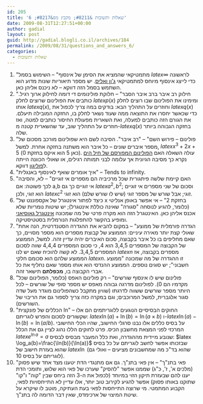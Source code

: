 ```yaml
---
id: 205
title: 'שאלות ותשובות &#8211; מקבץ מס&#8217; 6'
date: 2009-08-31T12:27:51+00:00
author: gadial
layout: post
guid: http://gadial.blogli.co.il/archives/184
permalink: /2009/08/31/questions_and_answers_6/
categories:
  - שאלות ותשובות
---
```

  1. "מתמטיקאי שהמציא את הסימן של אינסוף" &#8211; השימוש בסמל $latex \infty$ לראשונה כדי לייצג אינסוף מיוחס למתמטיקאי [ג'ון ואליס](http://he.wikipedia.org/wiki/%D7%92%27%D7%95%D7%9F_%D7%95%D7%90%D7%9C%D7%99%D7%A1). יש מספר תיאוריות שונות מדוע הוא השתמש בסמל הזה דווקא &#8211; לא ניכנס אליהן כאן.
  2. "חילוק רב איבר ברב איבר הסבר" &#8211; חלוקת פולינומים די דומה לחילוק ארוך רגיל. כותבים את הפולינום שרוצים לחלק $latex p(x)$ ומימינו את הפולינום שבו רוצים לחלק אותו $latex q(x)$, וחוזרים על התהליך הבא: בודקים במה צריך לכפול את $latex q(x)$ כדי שכאשר יחסרו את התוצאה ממה שעוד נשאר לחלק בו, החזקה המובילה תיעלם. את הגורם הזה כותבים למעלה, ואת השארית מפעולת החיסור כותבים למטה, ואז חוזרים על התהליך שוב, עד שהשארית קטנה מ-$latex q(x)$ בחזקה הגבוהה ביותר שלה.
  3. "פולינום &#8211; פירוש השם" &#8211; "רב איבר". הסיבה לשם היא שפולינום מורכב מסכום של מספר איברים שונים &#8211; כל איבר הוא משתנה בחזקה אחרת. למשל, $latex x^3+2x+5$ (כאן 5 הוא איקס בחזקת 0). עולה השאלה האם [הפולינום המפורסם של חיל הים](http://www.ynet.co.il/articles/1,7340,L-3510525,00.html) נקרא כך מסיבה הגיונית אך עלומה לבני תמותה רגילים, או שאולי הכוונה הייתה ל[פוליגון](http://he.wikipedia.org/wiki/%D7%A4%D7%95%D7%9C%D7%99%D7%92%D7%95%D7%9F) דווקא.
  4. "איך אומרים שואף לאינסוף באנגלית" &#8211; Tends to infinity.
  5. "האם קיימת שלשה פיתגורית שכל מרכיביה הם מספרים אי זוגיים" &#8211; לא, והסיבה לכך פשוטה: אם a,b אי זוגיים כך גם $latex a^2, b^2$; וסכום של שני מספרים אי זוגיים הוא זוגי, ולכן $latex c^2$ זוגי; אבל שורש של מספר זוגי (שיש לו שורש שלם) הוא זוגי.
  6. "כיצד לפתור אינטגרל של אקספוננט של x בחזקת 2" &#8211; אי אפשר באופן אנליטי (כלומר, להגיע לנוסחה "סגורה" שאינה כוללת אינטגרל); יש שיטות נומריות שלא אכנס אליהן כאן. האינטגרל הזה הוא מקרה פרטי של מה שמכונה [אינטגרל גאוסיאני](http://he.wikipedia.org/wiki/%D7%90%D7%99%D7%A0%D7%98%D7%92%D7%A8%D7%9C_%D7%92%D7%90%D7%95%D7%A1%D7%99%D7%90%D7%A0%D7%99) ומופיע בהקשר להתפלגות הנורמלית בסטטיסטיקה.
  7. "הגדרה פורמלית של ממוצע" &#8211; במקום להביא את ההגדרה הסטנדרטית, הנה אחת שאולי קצת יותר מאירה עיניים: הממוצע של קבוצת מספרים הוא מספר מסויים, כך שאם מחליפים בו כל איבר בקבוצה, סכום האיברים יהיה עדיין זהה. למשל, הממוצע של הקבוצה של המספרים 3,4,5 הוא 4, כי סכום המספרים 4,4,4 שווה לסכום המספרים 3,4,5. לא קשה להוכיח שאם יש לנו $latex n$ מספרים בקבוצה, אז הממוצע שלהם הוא סכומם חלקי $latex n$. זו ההגדרה של מה שמכונה "ממוצע חשבוני"; יש סוגים נוספים. הממוצע ההנדסי הוא אותו מספר שאם נחליף את כל אברי הקבוצה בו, **מכפלתם** תישאר זהה.
  8. "פולינום שיש לו אינסוף שורשים" &#8211; רק פולינום האפס (כלומר, הפולינום שכל מקדמיו הם 0). לפולינום מדרגה גבוהה מאפס יש מספר סופי של שורשים &#8211; לכל היותר מספר שורשים ששווה לדרגתו (שוויון מתקבל כשהפולינום מוגדר מעל שדה סגור אלגברית, למשל המרוכבים; וגם במקרה כזה צריך לספור גם את הריבוי של השורשים).
  9. "הכללים של פונקצית ln" &#8211; החוקים הבסיסיים הנוגעים ללוגריתמים הם אלו שקשורים לסכום והפרש לוגריתם: $latex \ln(a)+\ln(b)=\ln(a\times b)$ ו-$latex \ln(a)-\ln(b)=\ln(a/b)$. על בסיס כללים אלו נבנו סרגלי החישוב, שהיו הכלי החישובי המרכזי לפני המצאת מחשבון הכיס. פרט לחוקים הללו נהוג לציין גם את הכלל $latex e^{\ln a}=a$ שנובע מיידית מההגדרה, ואת כלל המעבר מבסיס לבסיס: $latex \log_a(b)=\frac{\ln(b)}{\ln(a)}$ שבזכותו אפשר לחשב לוגריתם על כל בסיס שהוא בעזרת חישוב של $latex \ln$ (שהוא בד"כ מה שמחשבונים מציעים &#8211; ואולי גם לוגריתם על בסיס 10).
 10. "פאי בתנ"ך" &#8211; אין פאי בתנ"ך. גם אם מתנגדי הדת יטענו מצד אחד שיש פסוק (מלכים א', ז', כ"ג) שממנו אפשר "להסיק" שערכו של פאי הוא שלוש, ותומכי הדת יענו להם שבעזרת תיקון הזוי במיוחד (לכפול את ה-3 הזה ביחס שבין "קוה" ו"קו" שתוקנו באותו פסוק) אפשר להגיע לקירוב טוב יותר, אלו עדיין לא התייחסויות לפאי, הקבוע המתמטי. מי שרוצה התייחסות לפאי בעת העתיקה, מוטב לו שיקרא על שיטת המיצוי של ארכימדס, שאין דבר הדומה לה בתנ"ך.